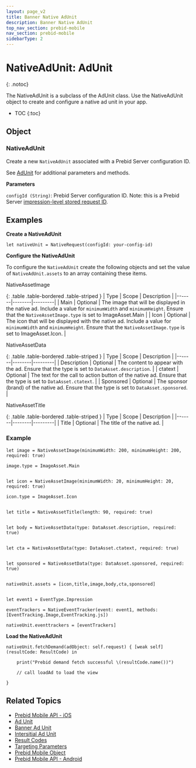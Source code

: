 ```yaml
---
layout: page_v2
title: Banner Native AdUnit
description: Banner Native AdUnit
top_nav_section: prebid-mobile
nav_section: prebid-mobile
sidebarType: 2
---
```


# NativeAdUnit: AdUnit
{: .notoc}

The NativeAdUnit is a subclass of the AdUnit class. Use the NativeAdUnit object to create and configure a native ad unit in your app.

- TOC
 {:toc}

## Object
### NativeAdUnit
Create a new `NativeAdUnit` associated with a Prebid Server configuration ID.

See [AdUnit](/prebid-mobile/pbm-api/ios/pbm-adunit-ios.html) for additional parameters and methods.

**Parameters**

`configId (String)`: Prebid Server configuration ID. Note: this is a Prebid Server [impression-level stored request ID](/prebid-server/features/pbs-storedreqs.html).

## Examples

**Create a NativeAdUnit**

```
let nativeUnit = NativeRequest(configId: your-config-id)
```
**Configure the NativeAdUnit**

To configure the `NativeAdUnit` create the following objects and set the value of `NativeAdUnit.assets` to an array containing these items.

NativeAssetImage

{: .table .table-bordered .table-striped }
| Type | Scope | Description |
|-------|--------|---------|
| Main | Optional | The image that will be displayed in the native ad. Include a value for `minimumWidth` and `minimumHeight`. Ensure that the `NativeAssetImage.type` is set to ImageAsset.Main |
| Icon | Optional | The icon that will be displayed with the native ad. Include a value for `minimumWidth` and `minimumHeight`. Ensure that the `NativeAssetImage.type` is set to ImageAsset.Icon. |

NativeAssetData

{: .table .table-bordered .table-striped }
| Type | Scope | Description |
|-------|--------|---------|
| Description | Optional | The content to appear with the ad. Ensure that the type is set to `DataAsset.description`. |
| ctatext | Optional | The text for the call to action button of the native ad. Ensure that the type is set to `DataAsset.ctatext`. |
| Sponsored | Optional | The sponsor (brand) of the native ad. Ensure that the type is set to `DataAsset.sponsored`. |

NativeAssetTitle

{: .table .table-bordered .table-striped }
| Type | Scope | Description |
|-------|--------|---------|
| Title | Optional | The title of the native ad. |


### Example
```
let image = NativeAssetImage(minimumWidth: 200, minimumHeight: 200, required: true)

image.type = ImageAsset.Main


let icon = NativeAssetImage(minimumWidth: 20, minimumHeight: 20, required: true)

icon.type = ImageAsset.Icon


let title = NativeAssetTitle(length: 90, required: true)


let body = NativeAssetData(type: DataAsset.description, required: true)


let cta = NativeAssetData(type: DataAsset.ctatext, required: true)


let sponsored = NativeAssetData(type: DataAsset.sponsored, required: true)


nativeUnit.assets = [icon,title,image,body,cta,sponsored]


let event1 = EventType.Impression

eventTrackers = NativeEventTracker(event: event1, methods: [EventTracking.Image,EventTracking.js])

nativeUnit.eventtrackers = [eventTrackers]
```

**Load the NativeAdUnit**
```
nativeUnit.fetchDemand(adObject: self.request) { [weak self] (resultCode: ResultCode) in

    print("Prebid demand fetch successful \(resultCode.name())")

    // call loadAd to load the view

}
```

## Related Topics

- [Prebid Mobile API - iOS]({{site.baseurl}}/prebid-mobile/pbm-api/ios/pbm-api-ios.html)
- [Ad Unit]({{site.baseurl}}/prebid-mobile/pbm-api/ios/pbm-adunit-ios.html)
- [Banner Ad Unit]({{site.baseurl}}/prebid-mobile/pbm-api/ios/pbm-banneradunit-ios.html)
- [Intersitial Ad Unit]({{site.baseurl}}/prebid-mobile/pbm-api/ios/pbm-bannerinterstitialadunit-ios.html)
- [Result Codes]({{site.baseurl}}/prebid-mobile/pbm-api/ios/pbm-api-result-codes-ios.html)
- [Targeting Parameters]({{site.baseurl}}/prebid-mobile/pbm-api/ios/pbm-targeting-ios.html)
- [Prebid Mobile Object]({{site.baseurl}}/prebid-mobile/pbm-api/ios/prebidmobile-object-ios.html)
- [Prebid Mobile API - Android]({{site.baseurl}}/prebid-mobile/pbm-api/android/pbm-api-android.html)

